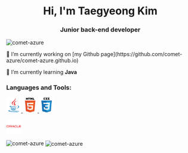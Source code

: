 <h1 align="center">Hi, I'm Taegyeong Kim</h1>
<h3 align="center">Junior back-end developer</h3>

<p align="left"> <img src="https://komarev.com/ghpvc/?username=comet-azure&label=Profile%20views&color=0e75b6&style=flat" alt="comet-azure" /> </p>
🔭 I’m currently working on [my Github page](https://github.com/comet-azure/comet-azure.github.io)

🌱 I’m currently learning **Java**

<h3 align="left">Languages and Tools:</h3>
<p align="left">
<a href="https://www.java.com" target="_blank" rel="noreferrer"> <img src="https://raw.githubusercontent.com/devicons/devicon/master/icons/java/java-original.svg" alt="java" width="40" height="40"/> </a>
<a href="https://www.w3.org/html/" target="_blank" rel="noreferrer"> <img src="https://raw.githubusercontent.com/devicons/devicon/master/icons/html5/html5-original-wordmark.svg" alt="html5" width="40" height="40"/> </a>
<a href="https://www.w3schools.com/css/" target="_blank" rel="noreferrer"> <img src="https://raw.githubusercontent.com/devicons/devicon/master/icons/css3/css3-original-wordmark.svg" alt="css3" width="40" height="40"/> </a> 
</p>
<a href="https://www.oracle.com/" target="_blank" rel="noreferrer"> <img src="https://raw.githubusercontent.com/devicons/devicon/master/icons/oracle/oracle-original.svg" alt="oracle" width="40" height="40"/> </a> </p>

<p><img align="left" src="https://github-readme-stats.vercel.app/api/top-langs?username=comet-azure&show_icons=true&locale=en&layout=compact" alt="comet-azure" /></p>

<p>&nbsp;<img align="center" src="https://github-readme-stats.vercel.app/api?username=comet-azure&show_icons=true&locale=en" alt="comet-azure" /></p>
